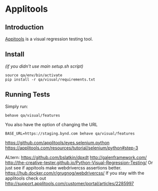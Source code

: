 # Applitools

## Introduction
[Appitools](https://applitools.com/) is a visual regression testing tool.

## Install
*(if you didn't use main setup.sh script)*
```
source qa/env/bin/activate
pip install -r qa/visual/requirements.txt
```

## Running Tests

Simply run:
```
behave qa/visual/features
```

You also have the option of changing the URL
```
BASE_URL=https://staging.bynd.com behave qa/visual/features
```


https://github.com/applitools/eyes.selenium.python
https://applitools.com/resources/tutorial/selenium/python#step-3


ALtern:
https://github.com/bslatkin/dpxdt
http://galenframework.com/
http://the-creative-tester.github.io/Python-Visual-Regression-Testing/
Or just see if appitools make webdrivercss assertions better. https://hub.docker.com/r/grugnog/webdrivercss/
If you stay with the applitools check out http://support.applitools.com/customer/portal/articles/2285997
